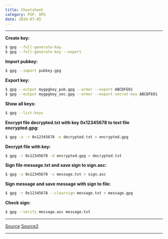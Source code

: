 ```yaml
---
title: Cheatsheet
category: PGP, GPG
date: 2019-07-05
---
```


-----

**Create key:**
```bash
$ gpg --full-generate-key
$ gpg --full-generate-key --expert
```

**Import pubkey:**
```bash
$ gpg --import pubkey.gpg
```

**Export key:**
```bash
$ gpg --output mygpgkey_pub.gpg --armor --export ABCDFE01
$ gpg --output mygpgkey_sec.gpg --armor --export-secret-key ABCDFE01
```

**Show all keys:**
```bash
$ gpg --list-keys
```

**Encrypt file decrypted.txt with key 0x12345678 to text file encrypted.gpg:**
```bash
$ gpg -a -r 0x12345678 -e decrypted.txt > encrypted.gpg
```

**Decrypt file with key:**
```bash
$ gpg -r 0x12345678 -d encrypted.gpg > decrypted.txt
```

**Sign file message.txt and save sign to sign.asc:**
```bash
$ gpg -u 0x12345678 -s message.txt > sign.asc
```

**Sign message and save message with sign to file:**
```bash
$ gpg -r 0x12345678 --clearsign message.txt > message.gpg
```

**Check sign:**
```bash
$ gpg --verify message.asc message.txt
```

-----

[Source](https://habr.com/ru/post/358182/)
[Source2](https://www.debuntu.org/how-to-importexport-gpg-key-pair/)

-----